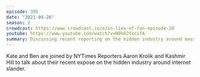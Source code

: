 ```yaml
---
episode: 395
date: "2021-04-26"
season: 2
crowdcast: https://www.crowdcast.io/e/in-lieu-of-fun-episode-20
youtube: https://www.youtube.com/watch?v=N0kRJYccifA
summary: Discussing recent reporting on the hidden industry around mass slander
---
```

Kate and Ben are joined by NYTimes Reporters Aaron Krolik and Kashmir Hill to talk about their recent expose on the hidden industry around internet slander.

